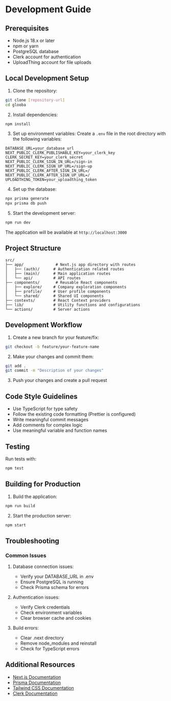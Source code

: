 # Development Guide

## Prerequisites

- Node.js 18.x or later
- npm or yarn
- PostgreSQL database
- Clerk account for authentication
- UploadThing account for file uploads

## Local Development Setup

1. Clone the repository:
```bash
git clone [repository-url]
cd glooba
```

2. Install dependencies:
```bash
npm install
```

3. Set up environment variables:
Create a `.env` file in the root directory with the following variables:
```env
DATABASE_URL=your_database_url
NEXT_PUBLIC_CLERK_PUBLISHABLE_KEY=your_clerk_key
CLERK_SECRET_KEY=your_clerk_secret
NEXT_PUBLIC_CLERK_SIGN_IN_URL=/sign-in
NEXT_PUBLIC_CLERK_SIGN_UP_URL=/sign-up
NEXT_PUBLIC_CLERK_AFTER_SIGN_IN_URL=/
NEXT_PUBLIC_CLERK_AFTER_SIGN_UP_URL=/
UPLOADTHING_TOKEN=your_uploadthing_token
```

4. Set up the database:
```bash
npx prisma generate
npx prisma db push
```

5. Start the development server:
```bash
npm run dev
```

The application will be available at `http://localhost:3000`

## Project Structure

```
src/
├── app/              # Next.js app directory with routes
│   ├── (auth)/      # Authentication related routes
│   ├── (main)/      # Main application routes
│   └── api/         # API routes
├── components/       # Reusable React components
│   ├── explore/     # Company exploration components
│   ├── profile/     # User profile components
│   └── shared/      # Shared UI components
├── contexts/        # React Context providers
├── lib/             # Utility functions and configurations
└── actions/         # Server actions
```

## Development Workflow

1. Create a new branch for your feature/fix:
```bash
git checkout -b feature/your-feature-name
```

2. Make your changes and commit them:
```bash
git add .
git commit -m "Description of your changes"
```

3. Push your changes and create a pull request

## Code Style Guidelines

- Use TypeScript for type safety
- Follow the existing code formatting (Prettier is configured)
- Write meaningful commit messages
- Add comments for complex logic
- Use meaningful variable and function names

## Testing

Run tests with:
```bash
npm test
```

## Building for Production

1. Build the application:
```bash
npm run build
```

2. Start the production server:
```bash
npm start
```

## Troubleshooting

### Common Issues

1. Database connection issues:
   - Verify your DATABASE_URL in .env
   - Ensure PostgreSQL is running
   - Check Prisma schema for errors

2. Authentication issues:
   - Verify Clerk credentials
   - Check environment variables
   - Clear browser cache and cookies

3. Build errors:
   - Clear .next directory
   - Remove node_modules and reinstall
   - Check for TypeScript errors

## Additional Resources

- [Next.js Documentation](https://nextjs.org/docs)
- [Prisma Documentation](https://www.prisma.io/docs)
- [Tailwind CSS Documentation](https://tailwindcss.com/docs)
- [Clerk Documentation](https://clerk.com/docs)